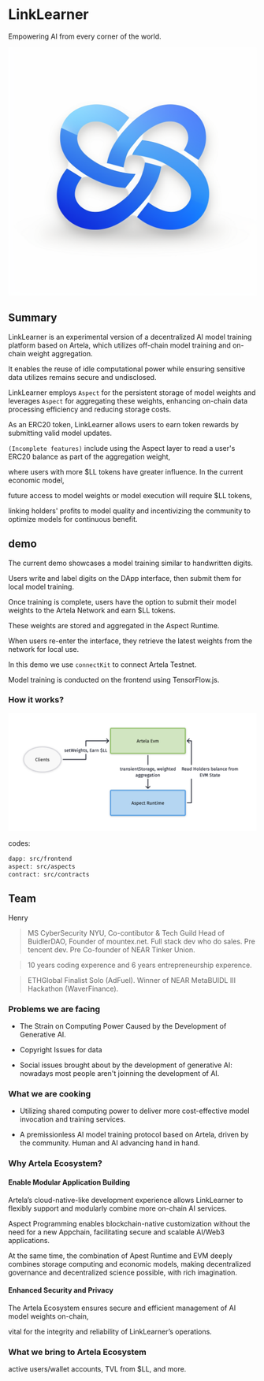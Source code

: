 # LinkLearner

Empowering AI from every corner of the world.

![Logo](docs/logo.png)

## Summary 

LinkLearner is an experimental version of a decentralized AI model training platform based on Artela, which utilizes off-chain model training and on-chain weight aggregation. 

It enables the reuse of idle computational power while ensuring sensitive data utilizes remains secure and undisclosed. 

LinkLearner employs `Aspect` for the persistent storage of model weights and leverages `Aspect` for aggregating these weights, enhancing on-chain data processing efficiency and reducing storage costs. 

As an ERC20 token, LinkLearner allows users to earn token rewards by submitting valid model updates.

`(Incomplete features)` include using the Aspect layer to read a user's ERC20 balance as part of the aggregation weight, 

where users with more $LL tokens have greater influence. In the current economic model, 

future access to model weights or model execution will require $LL tokens,

linking holders' profits to model quality and incentivizing the community to optimize models for continuous benefit.

## demo

The current demo showcases a model training similar to handwritten digits. 

Users write and label digits on the DApp interface, then submit them for local model training. 

Once training is complete, users have the option to submit their model weights to the Artela Network and earn $LL tokens. 

These weights are stored and aggregated in the Aspect Runtime. 

When users re-enter the interface, they retrieve the latest weights from the network for local use. 

In this demo we use `connectKit` to connect Artela Testnet.

Model training is conducted on the frontend using TensorFlow.js.

### How it works?

![How it works](docs/LL.png)

codes: 

```
dapp: src/frontend
aspect: src/aspects
contract: src/contracts
```

## Team

Henry

> MS CyberSecurity NYU, Co-contibutor & Tech Guild Head of BuidlerDAO, Founder of mountex.net. Full stack dev who do sales. Pre tencent dev.  Pre Co-founder of NEAR Tinker Union. 

> 10 years coding experence and 6 years entrepreneurship experence.

> ETHGlobal Finalist Solo (AdFuel). Winner of NEAR MetaBUIDL III Hackathon (WaverFinance).

### Problems we are facing 

* The Strain on Computing Power Caused by the Development of Generative AI.

* Copyright Issues for data

* Social issues brought about by the development of generative AI: nowadays most people aren't joinning the development of AI.

### What we are cooking

* Utilizing shared computing power to deliver more cost-effective model invocation and training services.

* A premissionless AI model training protocol based on Artela, driven by the community. Human and AI advancing hand in hand.

### Why Artela Ecosystem? 

#### Enable Modular Application Building

Artela’s cloud-native-like development experience allows LinkLearner to flexibly support and modularly combine more on-chain AI services. 

Aspect Programming enables blockchain-native customization without the need for a new Appchain, facilitating secure and scalable AI/Web3 applications.

At the same time, the combination of Apest Runtime and EVM deeply combines storage computing and economic models, making decentralized governance and decentralized science possible, with rich imagination.

#### Enhanced Security and Privacy

The Artela Ecosystem ensures secure and efficient management of AI model weights on-chain, 

vital for the integrity and reliability of LinkLearner’s operations.

### What we bring to Artela Ecosystem

active users/wallet accounts, TVL from $LL, and more.
